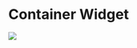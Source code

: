 # Container Widget

[![](https://cdn.dribbble.com/userupload/16133557/file/original-80d98056829cb96afcbc0fb40d9b4e98.png?resize=1024x576)]()